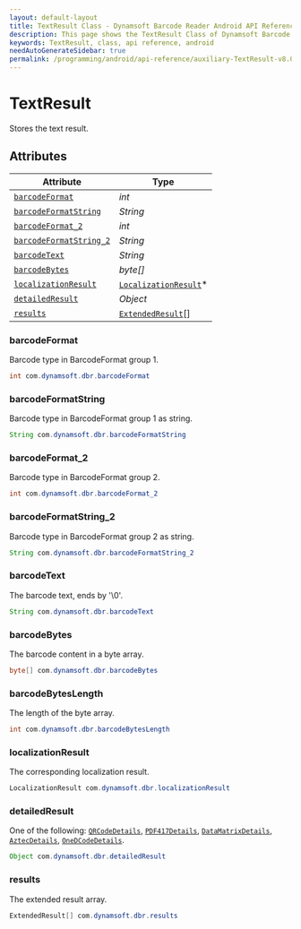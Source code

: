 ```yaml
---
layout: default-layout
title: TextResult Class - Dynamsoft Barcode Reader Android API Reference
description: This page shows the TextResult Class of Dynamsoft Barcode Reader for Android SDK.
keywords: TextResult, class, api reference, android
needAutoGenerateSidebar: true
permalink: /programming/android/api-reference/auxiliary-TextResult-v8.0.0.html
---
```



# TextResult

Stores the text result.

## Attributes
  
| Attribute | Type |
|---------- | ---- |
| [`barcodeFormat`](#barcodeformat) | *int* |
| [`barcodeFormatString`](#barcodeformatstring) | *String* |
| [`barcodeFormat_2`](#barcodeformat_2) | *int* |
| [`barcodeFormatString_2`](#barcodeformatstring_2) | *String* |
| [`barcodeText`](#barcodetext) | *String* |
| [`barcodeBytes`](#barcodebytes) | *byte\[\]* |
| [`localizationResult`](#localizationresult) | [`LocalizationResult`](LocalizationResult.md)\* |
| [`detailedResult`](#detailedresult) | *Object* |
| [`results`](#results) | [`ExtendedResult`](ExtendedResult.md)\[\] |

### barcodeFormat

Barcode type in BarcodeFormat group 1.

```java
int com.dynamsoft.dbr.barcodeFormat
```

### barcodeFormatString

Barcode type in BarcodeFormat group 1 as string.

```java
String com.dynamsoft.dbr.barcodeFormatString
```

### barcodeFormat_2

Barcode type in BarcodeFormat group 2.

```java
int com.dynamsoft.dbr.barcodeFormat_2
```

### barcodeFormatString_2

Barcode type in BarcodeFormat group 2 as string.

```java
String com.dynamsoft.dbr.barcodeFormatString_2
```

### barcodeText

The barcode text, ends by '\0'.

```java
String com.dynamsoft.dbr.barcodeText
```

### barcodeBytes

The barcode content in a byte array.

```java
byte[] com.dynamsoft.dbr.barcodeBytes
```

### barcodeBytesLength

The length of the byte array.

```java
int com.dynamsoft.dbr.barcodeBytesLength
```

### localizationResult

The corresponding localization result.

```java
LocalizationResult com.dynamsoft.dbr.localizationResult
```

### detailedResult

One of the following: [`QRCodeDetails`](QRCodeDetails.md), [`PDF417Details`](PDF417Details.md), [`DataMatrixDetails`](DataMatrixDetails.md), [`AztecDetails`](AztecDetails.md), [`OneDCodeDetails`](OneDCodeDetails.md).

```java
Object com.dynamsoft.dbr.detailedResult
```

### results

The extended result array.

```java
ExtendedResult[] com.dynamsoft.dbr.results
```
